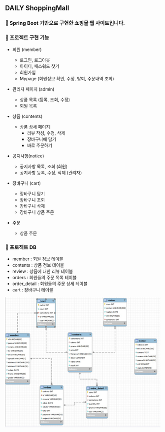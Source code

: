 ## DAILY ShoppingMall

### **🎯 Spring Boot 기반으로 구현한 쇼핑몰 웹 사이트입니다.**

### 📜 프로젝트 구현 기능

- 회원 (member)

  - 로그인, 로그아웃
  - 아이디, 패스워드 찾기
  - 회원가입
  - Mypage (회원정보 확인, 수정, 탈퇴, 주문내역 조회)

- 관리자 페이지 (admin)

  - 상품 목록 (등록, 조회, 수정)
  - 회원 목록

- 상품 (contents)

  - 상품 상세 페이지
    - 리뷰 작성, 수정, 삭제
    - 장바구니에 담기
    - 바로 주문하기

- 공지사항(notice)

  - 공지사항 목록, 조회 (회원)
  - 공지사항 등록, 수정, 삭제 (관리자)

- 장바구니 (cart)

  - 장바구니 담기
  - 장바구니 조회
  - 장바구니 삭제
  - 장바구니 상품 주문

- 주문
  - 상품 주문

### 📜 프로젝트 DB

- member : 회원 정보 테이블
- contents : 상품 정보 테이블
- review : 상품에 대한 리뷰 테이블
- orders : 회원들의 주문 목록 테이블
- order_detail : 회원들의 주문 상세 테이블
- cart : 장바구니 테이블

![shopping](https://github.com/yuseons/TIL/blob/master/image/shopping.jpg)
